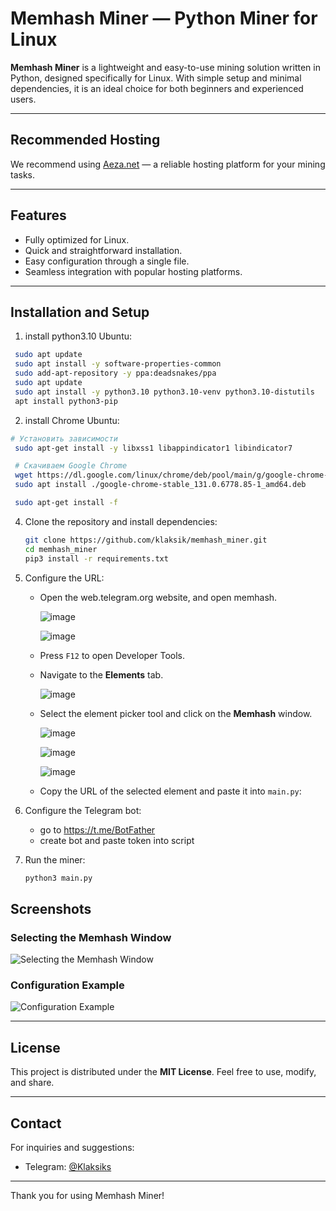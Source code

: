
# Memhash Miner — Python Miner for Linux

**Memhash Miner** is a lightweight and easy-to-use mining solution written in Python, designed specifically for Linux. With simple setup and minimal dependencies, it is an ideal choice for both beginners and experienced users.


---

## Recommended Hosting

We recommend using [Aeza.net](https://aeza.net/?ref=522069) — a reliable hosting platform for your mining tasks.

---

## Features
- Fully optimized for Linux.
- Quick and straightforward installation.
- Easy configuration through a single file.
- Seamless integration with popular hosting platforms.

---

## Installation and Setup
1.
   install python3.10
  Ubuntu:
  ```bash
   sudo apt update
   sudo apt install -y software-properties-common
   sudo add-apt-repository -y ppa:deadsnakes/ppa
   sudo apt update
   sudo apt install -y python3.10 python3.10-venv python3.10-distutils
   apt install python3-pip
  ``` 
2.
   install Chrome
  Ubuntu:
  ```bash
  # Установить зависимости
   sudo apt-get install -y libxss1 libappindicator1 libindicator7

   # Скачиваем Google Chrome
   wget https://dl.google.com/linux/chrome/deb/pool/main/g/google-chrome-stable/google-chrome-stable_131.0.6778.85-1_amd64.deb
   sudo apt install ./google-chrome-stable_131.0.6778.85-1_amd64.deb

   sudo apt-get install -f
  ```
4. Clone the repository and install dependencies:
   ```bash
   git clone https://github.com/klaksik/memhash_miner.git
   cd memhash_miner
   pip3 install -r requirements.txt
   ```

5. Configure the URL:
   - Open the web.telegram.org website, and open memhash.
     
     ![image](https://github.com/user-attachments/assets/ead90574-dcef-49db-8a36-faae099812d6)
     
     ![image](https://github.com/user-attachments/assets/b66d7683-f1a3-4425-92f5-7fdbc1a63ee6)
   - Press `F12` to open Developer Tools.
   - Navigate to the **Elements** tab.
     
     ![image](https://github.com/user-attachments/assets/34f8ea10-4f18-4ab7-bd41-89e3c5e3845b)
   - Select the element picker tool and click on the **Memhash** window.
     
     ![image](https://github.com/user-attachments/assets/aaa12d6d-2efc-4318-b17e-6b2c9f472671)
     
     ![image](https://github.com/user-attachments/assets/cd84aaff-95b9-4145-9cf5-e56ff9389a52)
     
     ![image](https://github.com/user-attachments/assets/8360ce65-bfad-4a65-a1e3-819cbff70da1)
   - Copy the URL of the selected element and paste it into `main.py`:

6. Configure the Telegram bot:
   - go to https://t.me/BotFather
   - create bot and paste token into script
   
7. Run the miner:
   ```bash
   python3 main.py
   ```


## Screenshots

### Selecting the Memhash Window
![Selecting the Memhash Window](https://github.com/user-attachments/assets/aaa12d6d-2efc-4318-b17e-6b2c9f472671)

### Configuration Example
![Configuration Example](https://github.com/user-attachments/assets/8360ce65-bfad-4a65-a1e3-819cbff70da1)

---

## License

This project is distributed under the **MIT License**. Feel free to use, modify, and share.

---

## Contact

For inquiries and suggestions:
- Telegram: [@Klaksiks](https://t.me/Klaksiks)

---

Thank you for using Memhash Miner!
